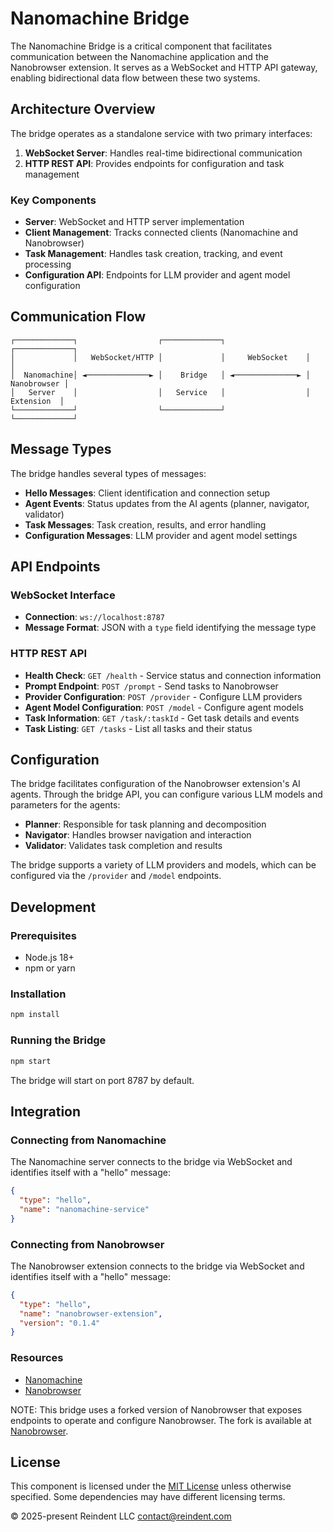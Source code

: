 # Nanomachine Bridge

The Nanomachine Bridge is a critical component that facilitates communication between the Nanomachine application and the Nanobrowser extension. It serves as a WebSocket and HTTP API gateway, enabling bidirectional data flow between these two systems.

## Architecture Overview

The bridge operates as a standalone service with two primary interfaces:

1. **WebSocket Server**: Handles real-time bidirectional communication
2. **HTTP REST API**: Provides endpoints for configuration and task management

### Key Components

- **Server**: WebSocket and HTTP server implementation
- **Client Management**: Tracks connected clients (Nanomachine and Nanobrowser)
- **Task Management**: Handles task creation, tracking, and event processing
- **Configuration API**: Endpoints for LLM provider and agent model configuration

## Communication Flow

```
┌─────────────┐                  ┌─────────────┐                  ┌─────────────┐
│             │   WebSocket/HTTP │             │     WebSocket    │             │
│  Nanomachine│ ◄──────────────► │    Bridge   │ ◄──────────────► │ Nanobrowser │
│   Server    │                  │   Service   │                  │  Extension  │
└─────────────┘                  └─────────────┘                  └─────────────┘
```

## Message Types

The bridge handles several types of messages:

- **Hello Messages**: Client identification and connection setup
- **Agent Events**: Status updates from the AI agents (planner, navigator, validator)
- **Task Messages**: Task creation, results, and error handling
- **Configuration Messages**: LLM provider and agent model settings

## API Endpoints

### WebSocket Interface

- **Connection**: `ws://localhost:8787`
- **Message Format**: JSON with a `type` field identifying the message type

### HTTP REST API

- **Health Check**: `GET /health` - Service status and connection information
- **Prompt Endpoint**: `POST /prompt` - Send tasks to Nanobrowser
- **Provider Configuration**: `POST /provider` - Configure LLM providers
- **Agent Model Configuration**: `POST /model` - Configure agent models
- **Task Information**: `GET /task/:taskId` - Get task details and events
- **Task Listing**: `GET /tasks` - List all tasks and their status

## Configuration

The bridge facilitates configuration of the Nanobrowser extension's AI agents. Through the bridge API, you can configure various LLM models and parameters for the agents:

- **Planner**: Responsible for task planning and decomposition
- **Navigator**: Handles browser navigation and interaction
- **Validator**: Validates task completion and results

The bridge supports a variety of LLM providers and models, which can be configured via the `/provider` and `/model` endpoints.

## Development

### Prerequisites

- Node.js 18+
- npm or yarn

### Installation

```bash
npm install
```

### Running the Bridge

```bash
npm start
```

The bridge will start on port 8787 by default.

## Integration

### Connecting from Nanomachine

The Nanomachine server connects to the bridge via WebSocket and identifies itself with a "hello" message:

```json
{
  "type": "hello",
  "name": "nanomachine-service"
}
```

### Connecting from Nanobrowser

The Nanobrowser extension connects to the bridge via WebSocket and identifies itself with a "hello" message:

```json
{
  "type": "hello",
  "name": "nanobrowser-extension",
  "version": "0.1.4"
}
```

### Resources

- [Nanomachine](https://github.com/reindent/nanomachine)
- [Nanobrowser](https://github.com/nanobrowser/nanobrowser)

NOTE: This bridge uses a forked version of Nanobrowser that exposes endpoints to operate and configure Nanobrowser. The fork is available at [Nanobrowser](https://github.com/reindent/nanobrowser).

## License

This component is licensed under the [MIT License](../LICENSE.md) unless otherwise specified. Some dependencies may have different licensing terms.

© 2025-present Reindent LLC <contact@reindent.com>